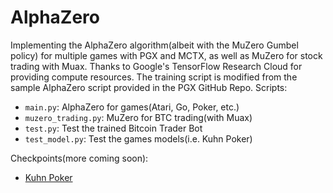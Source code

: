 # AlphaZero
Implementing the AlphaZero algorithm(albeit with the MuZero Gumbel policy) for multiple games with PGX and MCTX, as well as MuZero for stock trading with Muax. Thanks to Google's TensorFlow Research Cloud for providing compute resources. The training script is modified from the sample AlphaZero script provided in the PGX GitHub Repo.
Scripts:
 - ```main.py```: AlphaZero for games(Atari, Go, Poker, etc.)
 - ```muzero_trading.py```: MuZero for BTC trading(with Muax)
 - ```test.py```: Test the trained Bitcoin Trader Bot
 - ```test_model.py```: Test the games models(i.e. Kuhn Poker)


Checkpoints(more coming soon):
 - [Kuhn Poker](https://huggingface.co/sr5434/AlphaZero-Kuhn-Poker)
